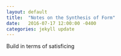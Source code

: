 ```yaml
---
layout: default
title:  "Notes on the Synthesis of Form"
date:   2016-07-17 12:00:00 -0400
categories: jekyll update
---
```


Build in terms of satisficing
